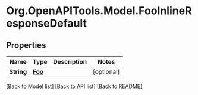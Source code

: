 # Org.OpenAPITools.Model.FooInlineResponseDefault

## Properties

Name | Type | Description | Notes
------------ | ------------- | ------------- | -------------
**String** | [**Foo**](Foo.md) |  | [optional] 

[[Back to Model list]](../README.md#documentation-for-models) [[Back to API list]](../README.md#documentation-for-api-endpoints) [[Back to README]](../README.md)

